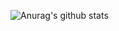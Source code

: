 ![Anurag's github stats](https://github-readme-stats.vercel.app/api?username=ReduxGB&count_private=true&show_icons=true&hide_border=true)
